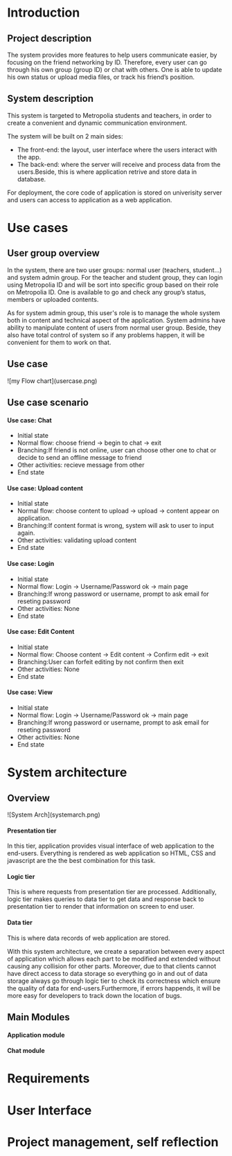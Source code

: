 <h1>Introduction</h1>
<h2>Project description</h2>
<p>The system provides more features to help users communicate easier, by focusing on the friend networking by ID. Therefore, every user can go through his own group (group ID) or chat with others. One is able to update his own status or upload media files, or track his friend’s position.</p>
<h2>System description</h2>
<p>This system is targeted to Metropolia students and teachers, in order to create a convenient and dynamic communication environment.</p>
<p>The system will be built on 2 main sides:
<ul>
<li>The front-end: the layout, user interface where the users interact with the app.</li>
<li>The back-end: where the server will receive and process data from the users.Beside, this is where application retrive and store data in database.</li>
</ul></p>
<p>For deployment, the core code of application is stored on univerisity server and users can access to application as a web application.</p>

<h1>Use cases</h1>
<h2>User group overview</h2> 
<p>In the system, there are two user groups: normal user (teachers, student...) and system admin group.  For the teacher and student group, they can login using Metropolia ID and will be sort into specific group based on their role on Metropolia ID. One is available to go and check any group’s status, members or uploaded contents.<p>

<p>As for system admin group, this user's role is to manage the whole system both in content and technical aspect of the application. System admins have ability to manipulate content of users from normal user group. Beside, they also have total control of system so if any problems happen, it will be convenient for them to work on that.</p>
<h2>Use case</h2> 
![my Flow chart](usercase.png)


<h2>Use case scenario</h2> 

<h4>Use case: Chat </h4> 
<ul>
<li>Initial state</li>
<li>Normal flow: choose friend -> begin to chat -> exit </li>
<li>Branching:If friend is not online, user can choose other one to chat or decide to send an offline message to friend</li>
<li>Other activities: recieve message from other </li>
<li>End state </li>
</ul>

<h4>Use case: Upload content </h4> 
<ul>
<li>Initial state</li>
<li>Normal flow: choose content to upload -> upload -> content appear on application. </li>
<li>Branching:If content format is wrong, system will ask to user to input again.</li>
<li>Other activities: validating upload content </li>
<li>End state </li>
</ul>

<h4>Use case: Login </h4> 
<ul>
<li>Initial state</li>
<li>Normal flow: Login -> Username/Password ok -> main page </li>
<li>Branching:If wrong password or username, prompt to ask email for reseting password</li>
<li>Other activities: None </li>
<li>End state </li>
</ul>

<h4>Use case: Edit Content</h4> 
<ul>
<li>Initial state</li>
<li>Normal flow: Choose content -> Edit content -> Confirm edit -> exit </li>
<li>Branching:User can forfeit editing by not confirm then exit</li>
<li>Other activities: None </li>
<li>End state </li>
</ul>


<h4>Use case: View  </h4> 
<ul>
<li>Initial state</li>
<li>Normal flow: Login -> Username/Password ok -> main page </li>
<li>Branching:If wrong password or username, prompt to ask email for reseting password</li>
<li>Other activities: None </li>
<li>End state </li>
</ul>

<h1>System architecture</h1>

<h2>Overview</h2>
![System Arch](systemarch.png)


<h4>Presentation tier</h4>
<p>In this tier, application provides visual interface of web application to the end-users. Everything is rendered as web application so HTML, CSS and javascript are the the best combination for this task.</p>

<h4>Logic tier</h4>
<p>This is where requests from presentation tier are processed. Additionally, logic tier makes queries to data tier to get data and response back to presentation tier to render that information on screen to end user.</p>

<h4>Data tier</h4>
<p>This is where data records of web application are stored.</p>

<p>
With this system architecture, we create a separation between every aspect of application which allows each part to be modified and extended without causing any collision for other parts. Moreover, due to that clients cannot have direct access to data storage so everything go in and out of data storage always go through logic tier to check its correctness which ensure the quality of data for end-users.Furthermore, if errors happends, it will be more easy for developers to track down the location of bugs. 
</p>


<h2>Main Modules</h2> 

<h4>Application module</h4> 

<h4>Chat module</h4> 


<h1>Requirements</h1>

<h1>User Interface</h1>

<h1>Project management, self reflection</h1>

